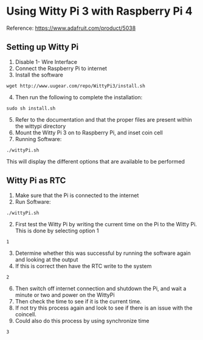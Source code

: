 # Using Witty Pi 3 with Raspberry Pi 4

Reference: https://www.adafruit.com/product/5038

## Setting up Witty Pi
1. Disable 1- Wire Interface
2. Connect the Raspberry Pi to internet
3. Install the software
```
wget http://www.uugear.com/repo/WittyPi3/install.sh
```
4. Then run the following to complete the installation:
```
sudo sh install.sh
```
5. Refer to the documentation and that the proper files are present within the wittypi directory
6. Mount the Witty Pi 3 on to Raspberry Pi, and inset coin cell
7. Running Software:
```
./wittyPi.sh
```
This will display the different options that are available to be performed

## Witty Pi as RTC
1. Make sure that the Pi is connected to the internet
2. Run Software:
```
./wittyPi.sh
```
2. First test the Witty Pi by writing the current time on the Pi to the Witty Pi.
This is done by selecting option 1
```
1
```
3. Determine whether this was successful by running the software again and looking at the output
4. If this is correct then have the RTC write to the system
```
2
```
6. Then switch off internet connection and shutdown the Pi, and wait a minute or two and power on the WittyPi
7. Then check the time to see if it is the current time.
8. If not try this process again and look to see if there is an issue with the coincell.
9. Could also do this process by using synchronize time
```
3
```


